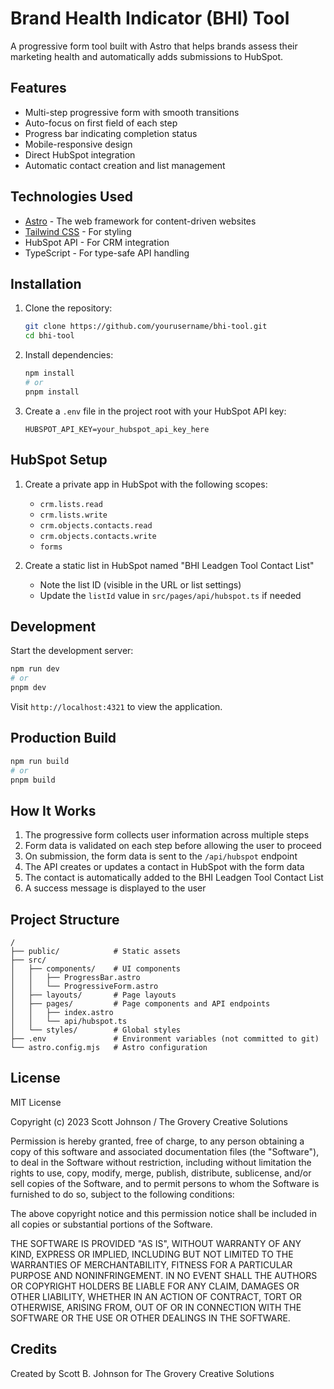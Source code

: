 # Brand Health Indicator (BHI) Tool

A progressive form tool built with Astro that helps brands assess their marketing health and automatically adds submissions to HubSpot.

## Features

- Multi-step progressive form with smooth transitions
- Auto-focus on first field of each step
- Progress bar indicating completion status
- Mobile-responsive design
- Direct HubSpot integration
- Automatic contact creation and list management

## Technologies Used

- [Astro](https://astro.build/) - The web framework for content-driven websites
- [Tailwind CSS](https://tailwindcss.com/) - For styling
- HubSpot API - For CRM integration
- TypeScript - For type-safe API handling

## Installation

1. Clone the repository:
   ```bash
   git clone https://github.com/yourusername/bhi-tool.git
   cd bhi-tool
   ```

2. Install dependencies:
   ```bash
   npm install
   # or
   pnpm install
   ```

3. Create a `.env` file in the project root with your HubSpot API key:
   ```
   HUBSPOT_API_KEY=your_hubspot_api_key_here
   ```

## HubSpot Setup

1. Create a private app in HubSpot with the following scopes:
   - `crm.lists.read`
   - `crm.lists.write`
   - `crm.objects.contacts.read`
   - `crm.objects.contacts.write`
   - `forms`

2. Create a static list in HubSpot named "BHI Leadgen Tool Contact List"
   - Note the list ID (visible in the URL or list settings)
   - Update the `listId` value in `src/pages/api/hubspot.ts` if needed

## Development

Start the development server:

```bash
npm run dev
# or
pnpm dev
```

Visit `http://localhost:4321` to view the application.

## Production Build

```bash
npm run build
# or
pnpm build
```

## How It Works

1. The progressive form collects user information across multiple steps
2. Form data is validated on each step before allowing the user to proceed
3. On submission, the form data is sent to the `/api/hubspot` endpoint
4. The API creates or updates a contact in HubSpot with the form data
5. The contact is automatically added to the BHI Leadgen Tool Contact List
6. A success message is displayed to the user

## Project Structure

```
/
├── public/            # Static assets
├── src/
│   ├── components/    # UI components
│   │   ├── ProgressBar.astro
│   │   └── ProgressiveForm.astro
│   ├── layouts/       # Page layouts
│   ├── pages/         # Page components and API endpoints
│   │   ├── index.astro
│   │   └── api/hubspot.ts
│   └── styles/        # Global styles
├── .env               # Environment variables (not committed to git)
└── astro.config.mjs   # Astro configuration
```

## License

MIT License

Copyright (c) 2023 Scott Johnson / The Grovery Creative Solutions

Permission is hereby granted, free of charge, to any person obtaining a copy
of this software and associated documentation files (the "Software"), to deal
in the Software without restriction, including without limitation the rights
to use, copy, modify, merge, publish, distribute, sublicense, and/or sell
copies of the Software, and to permit persons to whom the Software is
furnished to do so, subject to the following conditions:

The above copyright notice and this permission notice shall be included in all
copies or substantial portions of the Software.

THE SOFTWARE IS PROVIDED "AS IS", WITHOUT WARRANTY OF ANY KIND, EXPRESS OR
IMPLIED, INCLUDING BUT NOT LIMITED TO THE WARRANTIES OF MERCHANTABILITY,
FITNESS FOR A PARTICULAR PURPOSE AND NONINFRINGEMENT. IN NO EVENT SHALL THE
AUTHORS OR COPYRIGHT HOLDERS BE LIABLE FOR ANY CLAIM, DAMAGES OR OTHER
LIABILITY, WHETHER IN AN ACTION OF CONTRACT, TORT OR OTHERWISE, ARISING FROM,
OUT OF OR IN CONNECTION WITH THE SOFTWARE OR THE USE OR OTHER DEALINGS IN THE
SOFTWARE.

## Credits

Created by Scott B. Johnson for The Grovery Creative Solutions  
